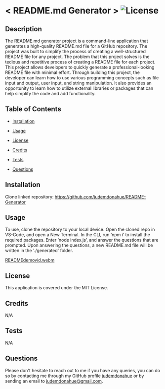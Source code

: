 # < README.md Generator > ![License](https://img.shields.io/static/v1?label=license&message=MIT&color=yellowgreen) 


## Description
The README.md generator project is a command-line application that generates a high-quality README.md file for a GitHub repository. The project was built to simplify the process of creating a well-structured README file for any project. The problem that this project solves is the tedious and repetitive process of creating a README file for each project. This project allows developers to quickly generate a professional-looking README file with minimal effort. Through building this project, the developer can learn how to use various programming concepts such as file input and output, user input, and string manipulation. It also provides an opportunity to learn how to utilize external libraries or packages that can help simplify the code and add functionality.

## Table of Contents

- [Installation](#Installation)

- [Usage](#Usage)

- [License](#License)

- [Credits](#Credits)

- [Tests](#Tests)

- [Questions](#Questions)

## Installation
Clone linked repository: https://github.com/judemdonahue/README-Generator

## Usage
To use, clone the repository to your local device. Open the cloned repo in VS-Code, and open a New Terminal. In the CLI, run ‘npm i’ to install the required packages. Enter ‘node index.js’, and answer the questions that are prompted. Upon answering the questions, a new README.md file will be written in the './generated' folder.

[READMEdemovid.webm](https://user-images.githubusercontent.com/122579098/234991078-6b91fed4-e645-4f0d-a307-9ad0e1e7c95d.webm)


## License
This application is covered under the MIT License.

## Credits
N/A

## Tests
N/A

## Questions
Please don't hesitate to reach out to me if you have any queries, you can do so by contacting me through my GitHub profile [judemdonahue](https://github.com/judemdonahue) or by sending an email to judemdonahue@gmail.com.

